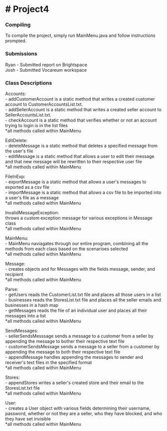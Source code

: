 # # Project4
### Compiling
To compile the project, simply run MainMenu.java and follow instructions prompted.
### Submissions
Ryan - Submitted report on Brightspace  
Josh - Submitted Vocareum workspace
### Class Descriptions
Accounts:
<br/>- addCustomerAccount is a static method that writes a created customer account to CustomerAccountsList.txt.
<br/>- addSellerAccount is a static method that writes a created seller account to SellerAccountsList.txt.
<br/>- checkAccount is a static method that verifies whether or not an account trying to login is in the list files
<br/> *all methods called within MainMenu

EditDelete:
<br/>- deleteMessage is a static method that deletes a specified message from the user's file
<br/>- editMessage is a static method that allows a user to edit their message and that new message will be rewritten to their respective user file
<br/> *all methods called within MainMenu

FileInExp:
<br/>- exportMessage is a static method that allows a user's messages to exported as a csv file
<br/>- importMessage is a static method that allows a csv file to be imported into a user's file as a message
<br/> *all methods called within MainMenu

InvalidMessageException:
<br/> throws a custom exception message for various exceptions in Message class
<br/> *all methods called within MainMenu

MainMenu:
<br/>- MainMenu naviagates through our entire program, combining all the methods from each class based on the scenarioes selected
<br/> *all methods called within MainMenu

Message:
<br/>- creates objects and for Messages with the fields message, sender, and recipient
<br/> *all methods called within MainMenu

Parse:
<br/>- getUsers reads the CustomerList.txt file and places all those users in a list
<br/>- businesses reads the StoresList.txt file and places all the seller emails and businesses in a hash map
<br/>- getMessages reads the file of an individual user and places all their messages into a list
<br/> *all methods called within MainMenu

SendMessages:
<br/>- sellerSendsMesssage sends a message to a customer from a seller by appending the message to bother their respective text file
<br/>- customerSendsMessage sends a message to a seller from a customer by appending the message to both their respective text file
<br/>- appendMessage handles appending the messages to sender and receiver's text files in the specified format
<br/> *all methods called within MainMenu

Stores:
<br/>- appendStores writes a seller's created store and their email to the StoresList.txt file
<br/> *all methods called within MainMenu

User:
<br/>- creates a User object with various fields determining their username, password, whether or not they are a seller, who they have blocked, and who they have set invisible
<br/> *all methods called within MainMenu
